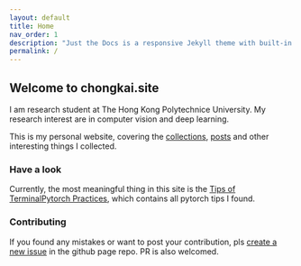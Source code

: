 ```yaml
---
layout: default
title: Home
nav_order: 1
description: "Just the Docs is a responsive Jekyll theme with built-in search that is easily customizable and hosted on GitHub Pages."
permalink: /
---
```


## Welcome to chongkai.site

I am research student at The Hong Kong Polytechnice University. My research interest are in computer vision and deep learning.

This is my personal website, covering the [collections](https://chongkai.site/docs/collections/), [posts](https://chongkai.site/docs/posts/) and other interesting things I collected.

### Have a look

Currently, the most meaningful thing in this site is the [Tips of Terminal](https://chongkai.site/docs/collections/terminal/)[Pytorch Practices](https://chongkai.site/docs/collections/pytorch_practice/), which contains all pytorch tips I found.

### Contributing
If you found any mistakes or want to post your contribution, pls [create a new issue](https://github.com/makecent/makecent.github.io/issues/new) in the github page repo. PR is also welcomed.
